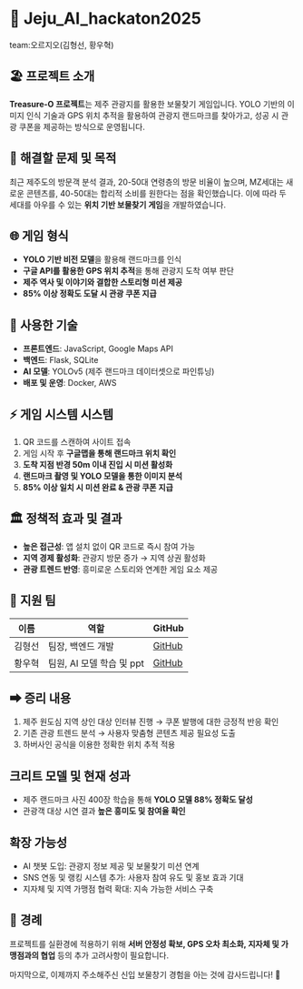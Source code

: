# 🌟 Jeju_AI_hackaton2025

team:오르지오(김형선, 황우혁)
## 🏖️ 프로젝트 소개  
**Treasure-O 프로젝트**는 제주 관광지를 활용한 보물찾기 게임입니다. YOLO 기반의 이미지 인식 기술과 GPS 위치 추적을 활용하여 관광지 랜드마크를 찾아가고, 성공 시 관광 쿠폰을 제공하는 방식으로 운영됩니다.

## 🔎 해결할 문제 및 목적
최근 제주도의 방문객 분석 결과, 20-50대 연령층의 방문 비율이 높으며, MZ세대는 새로운 콘텐츠를, 40-50대는 합리적 소비를 원한다는 점을 확인했습니다. 이에 따라 두 세대를 아우를 수 있는 **위치 기반 보물찾기 게임**을 개발하였습니다.

## 🌐 게임 형식
- **YOLO 기반 비전 모델**을 활용해 랜드마크를 인식
- **구글 API를 활용한 GPS 위치 추적**을 통해 관광지 도착 여부 판단
- **제주 역사 및 이야기와 결합한 스토리형 미션 제공**
- **85% 이상 정확도 도달 시 관광 쿠폰 지급**

## 🚀 사용한 기술
- **프론트엔드**: JavaScript, Google Maps API
- **백엔드**: Flask, SQLite
- **AI 모델**: YOLOv5 (제주 랜드마크 데이터셋으로 파인튜닝)
- **배포 및 운영**: Docker, AWS

## ⚡ 게임 시스템 시스템
1. QR 코드를 스캔하여 사이트 접속
2. 게임 시작 후 **구글맵을 통해 랜드마크 위치 확인**
3. **도착 지점 반경 50m 이내 진입 시 미션 활성화**
4. **랜드마크 촬영 및 YOLO 모델을 통한 이미지 분석**
5. **85% 이상 일치 시 미션 완료 & 관광 쿠폰 지급**

## 🏛️ 정책적 효과 및 결과
- **높은 접근성**: 앱 설치 없이 QR 코드로 즉시 참여 가능
- **지역 경제 활성화**: 관광지 방문 증가 → 지역 상권 활성화
- **관광 트렌드 반영**: 흥미로운 스토리와 연계한 게임 요소 제공

## 👥 지원 팀
| 이름 | 역할 | GitHub |
|------|------|------|
| 김형선 | 팀장, 백엔드 개발 | [GitHub](https://github.com/201910796) |
| 황우혁 | 팀원, AI 모델 학습 및 ppt | [GitHub](https://github.com/MyosoonHwang) |

## ➡ 증리 내용
1. 제주 원도심 지역 상인 대상 인터뷰 진행 → 쿠폰 발행에 대한 긍정적 반응 확인
2. 기존 관광 트렌드 분석 → 사용자 맞춤형 콘텐츠 제공 필요성 도출
3. 하버사인 공식을 이용한 정확한 위치 추적 적용

## 크리트 모델 및 현재 성과
- 제주 랜드마크 사진 400장 학습을 통해 **YOLO 모델 88% 정확도 달성**
- 관광객 대상 시연 결과 **높은 흥미도 및 참여율 확인**

## 확장 가능성
- AI 챗봇 도입: 관광지 정보 제공 및 보물찾기 미션 연계
- SNS 연동 및 랭킹 시스템 추가: 사용자 참여 유도 및 홍보 효과 기대
- 지자체 및 지역 가맹점 협력 확대: 지속 가능한 서비스 구축

## 💪 경례
프로젝트를 실환경에 적용하기 위해 **서버 안정성 확보, GPS 오차 최소화, 지자체 및 가맹점과의 협업** 등의 추가 고려사항이 필요합니다.

마지막으로, 이제까지 주소해주신 신입 보물창기 경험을 아는 것에 감사드립니다! 🚀

